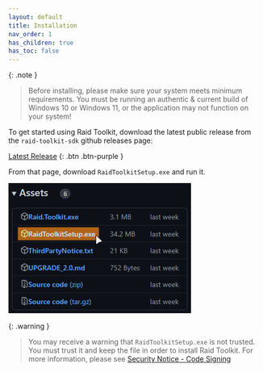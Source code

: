 ```yaml
---
layout: default
title: Installation
nav_order: 1
has_children: true
has_toc: false
---
```


{: .note }

> Before installing, please make sure your system meets minimum requirements. You must be running an authentic & current build of Windows 10 or Windows 11, or the application may not function on your system!

To get started using Raid Toolkit, download the latest public release from the `raid-toolkit-sdk` github releases page:

[Latest Release](https://github.com/raid-toolkit/raid-toolkit-sdk/releases/latest)
{: .btn .btn-purple }

From that page, download `RaidToolkitSetup.exe` and run it.

![](../img/DownloadAsset.png)

{: .warning }

> You may receive a warning that `RaidToolkitSetup.exe` is not trusted. You must trust it and keep the file in order to install Raid Toolkit. For more information, please see [Security Notice - Code Signing](./security.md#code-signing)

